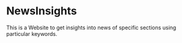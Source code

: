 # NewsInsights

This is a Website to get insights into news of specific sections using particular keywords.
